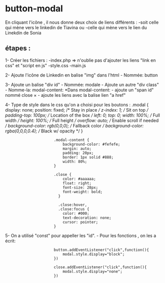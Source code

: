 # button-modal
En cliquant l'icône , il nous donne deux choix de liens différents :
-soit celle qui mène vers le linkedin de Tiavina 
ou
-celle qui mène vers le lien du Linekdin de Sonia 

## étapes : 
1- Créer les fichiers : -index.php => n'oublie pas d'ajouter les liens "link en css" et "script en js" 
                        -style.css
                        -main.js
                        
2- Ajoute l'icône de Linkedin en balise "img" dans l'html
      - Nommée: button
     
3- Ajoute un balise "div id"
      - Nommée: modale
    - Ajoute un autre "div class" 
      - Nomme-la: modal-content:
        *Dans modal-content: 
                             - ajoute un "span id" nommé close <span id="close" class="close">&times;</span> 
                             - ajoute les liens avec la balise lien "a href"
                              
4- Type de style dans le css qu'on a choisi pour les boutons :
                          .modal {
                              display: none;
                              position: fixed; /* Stay in place */
                            z-index: 1; /* Sit on top */
                            padding-top: 100px; /* Location of the box */
                            left: 0;
                            top: 0;
                            width: 100%; /* Full width */
                            height: 100%; /* Full height */
                            overflow: auto; /* Enable scroll if needed */
                            background-color: rgb(0,0,0); /* Fallback color */
                            background-color: rgba(0,0,0,0.4); /* Black w/ opacity */
                          }

                          .modal-content {
                              background-color: #fefefe;
                              margin: auto;
                              padding: 20px;
                              border: 1px solid #888;
                              width: 80%;
                          }

                          .close {
                              color: #aaaaaa;
                              float: right;
                              font-size: 28px;
                              font-weight: bold;
                            }

                            .close:hover,
                            .close:focus {
                              color: #000;
                              text-decoration: none;
                              cursor: pointer;
                          }   

5- On a utilisé "const" pour appeller les "id".
    - Pour les fonctions , on les a écrit: 

                          button.addEventListener("click",function(){
                              modal.style.display="block";
                          })

                          close.addEventListener("click",function(){
                              modal.style.display="none";
                          })

                              

